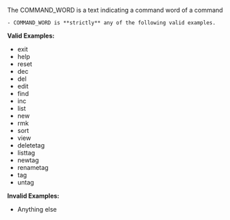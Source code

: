 <!-- markdownlint-disable-file first-line-h1 -->
The COMMAND_WORD is a text indicating a command word of a command

```info
- COMMAND_WORD is **strictly** any of the following valid examples.
```

**Valid Examples:**

* exit
* help
* reset
* dec
* del
* edit
* find
* inc
* list
* new
* rmk
* sort
* view
* deletetag
* listtag
* newtag
* renametag
* tag
* untag

**Invalid Examples:**

* Anything else
